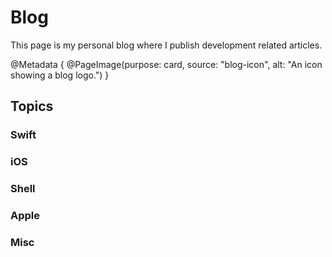 # Blog

This page is my personal blog where I publish development related articles.

@Metadata {
    @PageImage(purpose: card, 
               source: "blog-icon", 
               alt: "An icon showing a blog logo.")
}

## Topics
    
### Swift

### iOS

### Shell

### Apple

### Misc
